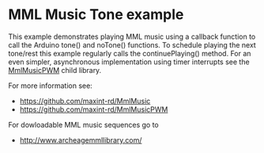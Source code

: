 # MML Music Tone example
This example demonstrates playing MML music using a callback function to call the Arduino tone() and noTone() functions.
To schedule playing the next tone/rest this example regularly calls the continuePlaying() method.
For an even simpler, asynchronous implementation using timer interrupts see the [MmlMusicPWM](https://github.com/maxint-rd/MmlMusicPWM) child library.

For more information see: 
- https://github.com/maxint-rd/MmlMusic
- https://github.com/maxint-rd/MmlMusicPWM

For dowloadable MML music sequences go to
- http://www.archeagemmllibrary.com/
